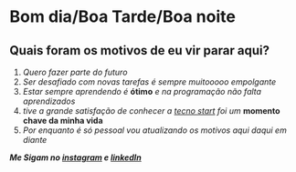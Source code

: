 # Bom dia/Boa Tarde/Boa noite

## Quais foram os motivos de eu vir parar aqui?

1. *Quero fazer parte do futuro*
2. *Ser desafiado com novas tarefas é sempre muitooooo empolgante*
3. *Estar sempre aprendendo é* **ótimo** *e na programação não falta aprendizados*
4. *tive a grande satisfação de conhecer a [tecno start][1] foi um* **momento chave da minha vida**
5. *Por enquanto é só pessoal vou atualizando os motivos aqui daqui em diante*

  **_Me Sigam no [instagram][2] e [linkedIn][3]_**
  

[1]: https://tecnostart.com.br/
[2]: https://www.instagram.com/duh_rojas/
[3]: https://www.linkedin.com/in/eduardo-domingues-vieira-rojas-b89756216/
